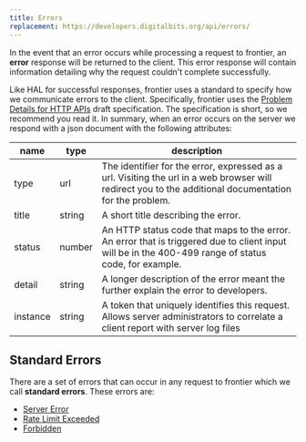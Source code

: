```yaml
---
title: Errors
replacement: https://developers.digitalbits.org/api/errors/
---
```


In the event that an error occurs while processing a request to frontier, an
**error** response will be returned to the client.  This error response will
contain information detailing why the request couldn't complete successfully.

Like HAL for successful responses, frontier uses a standard to specify how we
communicate errors to the client.  Specifically, frontier uses the [Problem
Details for HTTP APIs](https://tools.ietf.org/html/draft-ietf-appsawg-http-problem-00) draft specification.  The specification is short, so we recommend
you read it.  In summary, when an error occurs on the server we respond with a
json document with the following attributes:

|   name   |  type  |                                                                        description                                                                        |
| -------- | ------ | --------------------------------------------------------------------------------------------------------------------------------------------------------- |
| type     | url    | The identifier for the error, expressed as a url.  Visiting the url in a web browser will redirect you to the additional documentation for the problem. |
| title    | string | A short title describing the error.                                                                                                                     |
| status   | number | An HTTP status code that maps to the error.  An error that is triggered due to client input will be in the 400-499 range of status code, for example.  |
| detail   | string | A longer description of the error meant the further explain the error to developers.                                                                   |
| instance | string | A token that uniquely identifies this request.  Allows server administrators to correlate a client report with server log files                           |


## Standard Errors

There are a set of errors that can occur in any request to frontier which we
call **standard errors**.  These errors are:

- [Server Error](../reference/errors/server-error.md)
- [Rate Limit Exceeded](../reference/errors/rate-limit-exceeded.md)
- [Forbidden](../reference/errors/forbidden.md)
